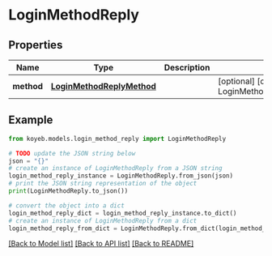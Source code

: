 # LoginMethodReply


## Properties

Name | Type | Description | Notes
------------ | ------------- | ------------- | -------------
**method** | [**LoginMethodReplyMethod**](LoginMethodReplyMethod.md) |  | [optional] [default to LoginMethodReplyMethod.KOYEB]

## Example

```python
from koyeb.models.login_method_reply import LoginMethodReply

# TODO update the JSON string below
json = "{}"
# create an instance of LoginMethodReply from a JSON string
login_method_reply_instance = LoginMethodReply.from_json(json)
# print the JSON string representation of the object
print(LoginMethodReply.to_json())

# convert the object into a dict
login_method_reply_dict = login_method_reply_instance.to_dict()
# create an instance of LoginMethodReply from a dict
login_method_reply_from_dict = LoginMethodReply.from_dict(login_method_reply_dict)
```
[[Back to Model list]](../README.md#documentation-for-models) [[Back to API list]](../README.md#documentation-for-api-endpoints) [[Back to README]](../README.md)



